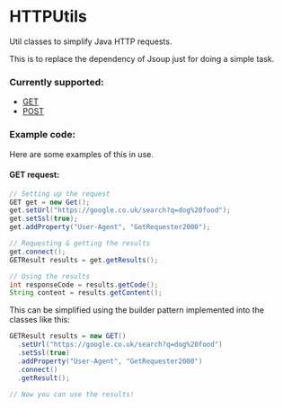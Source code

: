 # HTTPUtils
Util classes to simplify Java HTTP requests.

This is to replace the dependency of Jsoup just for doing a simple task.

### Currently supported:
- [GET](https://github.com/SpongyBacon/HTTPUtils/blob/master/src/pw/sponges/httputils/GET.java)
- [POST](https://github.com/SpongyBacon/HTTPUtils/blob/master/src/pw/sponges/httputils/POST.java)

### Example code:
Here are some examples of this in use.

#### GET request:
```java
// Setting up the request
GET get = new Get();
get.setUrl("https://google.co.uk/search?q=dog%20food");
get.setSsl(true);
get.addProperty("User-Agent", "GetRequester2000");

// Requesting & getting the results
get.connect();
GETResult results = get.getResults();

// Using the results
int responseCode = results.getCode();
String content = results.getContent();
```
This can be simplified using the builder pattern implemented into the classes like this:
```java
GETResult results = new GET()
  .setUrl("https://google.co.uk/search?q=dog%20food")
  .setSsl(true)
  .addProperty("User-Agent", "GetRequester2000")
  .connect()
  .getResult();
  
// Now you can use the results!
```
